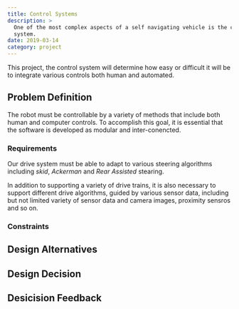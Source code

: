 ```yaml
---
title: Control Systems
description: >
  One of the most complex aspects of a self navigating vehicle is the control
  system.
date: 2019-03-14
category: project 
---
```


This project, the control system will determine how easy or difficult it will
be to integrate various controls both human and automated.  

## Problem Definition

The robot must be controllable by a variety of methods that include both human
and computer controls.  To accomplish this goal, it is essential that the
software is developed as modular and inter-conencted.

### Requirements 

Our drive system must be able to adapt to various steering algorithms
including _skid_, _Ackerman_ and _Rear Assisted_ stearing.

In addition to supporting a variety of drive trains, it is also necessary to
support different drive algorithms, guided by various sensor data, including
but not limited variety of sensor data and camera images, proximity sensros
and so on.

### Constraints

## Design Alternatives

## Design Decision

## Desicision Feedback
